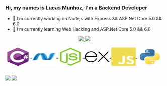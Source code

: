 ### Hi, my names is Lucas Munhoz, I'm a Backend Developer
- 🔭 I’m currently working on Nodejs with Express && ASP.Net Core 5.0 && 6.0
- 🌱 I’m currently learning Web Hacking and ASP.Net Core 5.0 && 6.0

<div align="center">
  <a href="https://github.com/munhoz2k">
  <img height="140em" src="https://github-readme-stats.vercel.app/api?username=munhoz2k&show_icons=true&theme=dark&include_all_commits=true&count_private=true"/>
  <img height="140em" src="https://github-readme-stats.vercel.app/api/top-langs/?username=munhoz2k&layout=compact&langs_count=7&theme=dark"/>
</div>
<div style="display: inline_block"><br>
  <img align="center" alt="Lucas-CSharp" height="60" width="80" src="https://raw.githubusercontent.com/devicons/devicon/master/icons/csharp/csharp-original.svg">
  <img align="center" alt="Lucas-DotNet" height="60" width="80" src="https://raw.githubusercontent.com/devicons/devicon/master/icons/dot-net/dot-net-original.svg">
  <img align="center" alt="Lucas-Node" height="60" width="80" src="https://raw.githubusercontent.com/devicons/devicon/master/icons/nodejs/nodejs-original.svg">
  <img align="center" alt="Lucas-Ex" height="60" width="80" src="https://raw.githubusercontent.com/devicons/devicon/master/icons/express/express-original.svg">
  <img align="center" alt="Lucas-Js" height="60" width="80" src="https://raw.githubusercontent.com/devicons/devicon/master/icons/javascript/javascript-plain.svg">
  <img align="center" alt="Lucas-Python" height="60" width="80" src="https://raw.githubusercontent.com/devicons/devicon/master/icons/python/python-original.svg">

</div>
  
  ##
 
<div> 
  <a href = "mailto:lucasmunhozarruda@gmail.com"><img src="https://img.shields.io/badge/-Gmail-%23333?style=for-the-badge&logo=gmail&logoColor=white" target="_blank"></a>
  <a href="https://www.linkedin.com/in/lucas-munhoz-b946131a5/" target="_blank"><img src="https://img.shields.io/badge/-LinkedIn-%230077B5?style=for-the-badge&logo=linkedin&logoColor=white" target="_blank"></a> 
</div>
